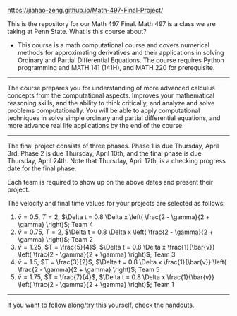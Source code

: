 https://jiahao-zeng.github.io/Math-497-Final-Project/

This is the repository for our Math 497 Final. Math 497 is a class we are taking at Penn State. What is this course about?
- This course is a math computational course and covers numerical methods for approximating derivatives and their applications in solving Ordinary and Partial Differential Equations. The course requires Python programming and  MATH 141 (141H), and MATH 220 for prerequisite.
___
The course prepares you for understanding of more advanced calculus concepts from the computational aspects. Improves your mathematical reasoning skills, and the ability to think critically, and analyze and solve problems computationally. You will be able to apply computational techniques in solve simple ordinary and partial differential equations, and more advance real life applications by the end of the course.
___
The final project consists of three phases.
Phase 1 is due Thursday, April 3rd. Phase 2 is due Thursday, April 10th, and the final phase is due Thursday, April 24th. Note that Thursday, April 17th, is a checking progress date for the final phase.

Each team is required to show up on the above dates and present their project.

The velocity and final time values for your projects are selected as follows:

1. $\bar{v} = 0.5$, $T = 2$, $\Delta t = 0.8 \Delta x \left( \frac{2 - \gamma}{2 + \gamma} \right)$; Team 4
2. $\bar{v} = 0.75$, $T = 2$, $\Delta t = 0.8 \Delta x \left( \frac{2 - \gamma}{2 + \gamma} \right)$; Team 2
3. $\bar{v} = 1.25$, $T = \frac{5}{4}$, $\Delta t = 0.8 \Delta x \frac{1}{\bar{v}} \left( \frac{2 - \gamma}{2 + \gamma} \right)$; Team 3
4. $\bar{v} = 1.5$, $T = \frac{3}{2}$, $\Delta t = 0.8 \Delta x \frac{1}{\bar{v}} \left( \frac{2 - \gamma}{2 + \gamma} \right)$; Team 5
5. $\bar{v} = 1.75$, $T = \frac{7}{4}$, $\Delta t = 0.8 \Delta x \frac{1}{\bar{v}} \left( \frac{2 - \gamma}{2 + \gamma} \right)$; Team 1
___
If you want to follow along/try this yourself, check the [handouts](./Handouts). 
